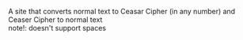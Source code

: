 A site that converts normal text to Ceasar Cipher (in any number) and Ceaser Cipher to normal text <br>
note!: doesn't support spaces 
